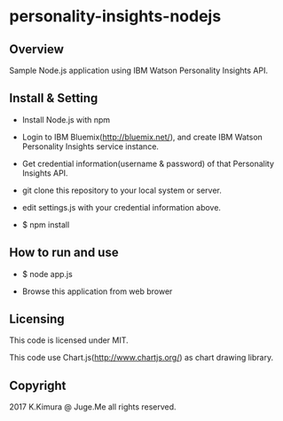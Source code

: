 # personality-insights-nodejs

## Overview

Sample Node.js application using IBM Watson Personality Insights API.

## Install & Setting

- Install Node.js with npm

- Login to IBM Bluemix(http://bluemix.net/), and create IBM Watson Personality Insights service instance.

- Get credential information(username & password) of that Personality Insights API.

- git clone this repository to your local system or server.

- edit settings.js with your credential information above.

- \$ npm install

## How to run and use

- \$ node app.js

- Browse this application from web brower

## Licensing

This code is licensed under MIT.

This code use Chart.js(http://www.chartjs.org/) as chart drawing library.

## Copyright

2017 K.Kimura @ Juge.Me all rights reserved.

